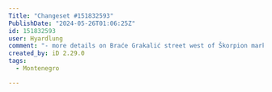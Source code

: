 ```yaml
---
Title: "Changeset #151832593"
PublishDate: "2024-05-26T01:06:25Z"
id: 151832593
user: Hyardlung
comment: "- more details on Braće Grakalić street west of Škorpion market\n- added directions to previously installed streetlights"
created_by: iD 2.29.0
tags:
  - Montenegro

---
```


